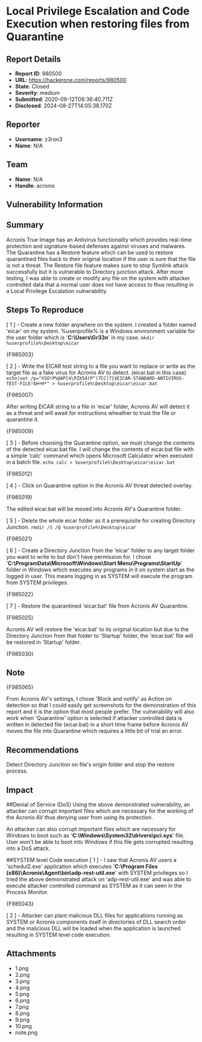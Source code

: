 # Local Privilege Escalation and Code Execution when restoring files from Quarantine

## Report Details
- **Report ID**: 980500
- **URL**: https://hackerone.com/reports/980500
- **State**: Closed
- **Severity**: medium
- **Submitted**: 2020-09-12T06:36:40.711Z
- **Disclosed**: 2024-08-27T14:05:38.170Z

## Reporter
- **Username**: z3ron3
- **Name**: N/A

## Team
- **Name**: N/A
- **Handle**: acronis

## Vulnerability Information
## Summary
Acronis True Image has an Antivirus functionality which provides real-time protection and signature-based defenses against viruses and malwares. The Quarantine  has a Restore feature which can be used to restore quarantined files back to their original location if the user is sure that the file is not a threat. 
The Restore file feature makes sure to stop Symlink attack successfully but it is vulnerable to Directory junction attack.
After more testing, I was able to create or modify any file on the system with attacker controlled data that a normal user does not have access to thus resulting in a Local Privilege Escalation vulnerability.


## Steps To Reproduce
[ 1 ] - Create a new folder anywhere on the system.
I created a folder named 'eicar' on my system.  %userprofile% is a Windows environment variable for the user folder which is '**C:\Users\Gr33n**' in my case.
`mkdir %userprofile%\Desktop\eicar`

{F985003}


[ 2 ] - Write the EICAR test string to a file you want to replace or write as the target file as a fake virus for Acronis AV to detect. (eicar.bat in this case)
`echo|set /p="X5O!P%@AP[4\PZX54(P^)7CC)7}$EICAR-STANDARD-ANTIVIRUS-TEST-FILE!$H+H*" > %userprofile%\Desktop\eicar\eicar.bat`

{F985007}

After writing EICAR string to a file in 'eicar' folder, Acronis AV will detect it as a threat and will await for instructions wheather to trust the file or quarantine it.

{F985009}


[ 3 ] - Before choosing the Quarantine option, we must change the contents of the detected eicar.bat file.
I will change the contents of eicar.bat file with a simple 'calc' command which opens Microsoft Calculator when executed in a batch file.
`echo calc > %userprofile%\Desktop\eicar\eicar.bat`

{F985012}

[ 4 ] - Click on Quarantine option in the Acronis AV threat detected overlay.

{F985019}

The edited eicar.bat will be moved into Acronis AV's Quarantine folder.

[ 5 ] - Delete the whole eicar folder as it a prerequisite for creating Directory Junction.
`rmdir /S /Q %userprofile%\Desktop\eicar`

{F985021}

[ 6 ] - Create a Directory Junction from the 'eicar' folder to any target folder you want to write to but don't have permission for.
I chose '**C:\ProgramData\Microsoft\Windows\Start Menu\Programs\StartUp**' folder in Windows which executes any programs in it on system start as the logged in user. This means logging in as SYSTEM will execute the program from SYSTEM privileges.

{F985022}

[ 7 ] - Restore the quarantined 'eicar.bat' file from Acronis AV Quarantine.

{F985025}

Acronis AV will restore the 'eicar.bat' to its original location but due to the Directory Junction from that folder to 'Startup' folder, the 'eicar.bat' file will be restored in 'Startup' folder.

{F985030}


## Note

{F985065}

From Acronis AV's settings, I chose 'Block and notify' as Action on detection so that I could easily get screenshots for the demonstration of this report and it is the option that most people prefer.
The vulnerability will also work when 'Quarantine' option is selected if attacker controlled data is written in detected file (eicar.bat) in a short time frame before Acronis AV moves the file into Quarantine which requires a little bit of trial an error.


## Recommendations
Detect Directory Junction on file's origin folder and stop the restore process.

## Impact

##Denial of Service (DoS)
Using the above demonstrated vulnerability, an attacker can corrupt important files which are necessary for the working of the Acronis AV thus denying user from using its protection.

An attacker can also corrupt important files which are necessary for Windows to boot such as '**C:\Windows\System32\drivers\pci.sys**' file. User won't be able to boot into Windows if this file gets corrupted resulting into a DoS attack.

##SYSTEM level Code execution
 [ 1 ] - I saw that Acronis AV users a 'schedul2.exe' application which executes '**C:\Program Files (x86)\Acronis\Agent\bin\adp-rest-util.exe**' with SYSTEM privileges so I tried the above demonstrated attack on 'adp-rest-util.exe' and was able to execute attacker controlled command as SYSTEM as it can seen in the Process Monitor.

{F985043}

[ 2 ] - Attacker can plant malicious DLL files for applications running as SYSTEM or Acronis components itself in directories of DLL search order and the malicious DLL will be loaded when the application is launched resulting in SYSTEM level code execution.

## Attachments
- 1.png
- 2.png
- 3.png
- 4.png
- 5.png
- 6.png
- 7.png
- 8.png
- 9.png
- 10.png
- note.png
